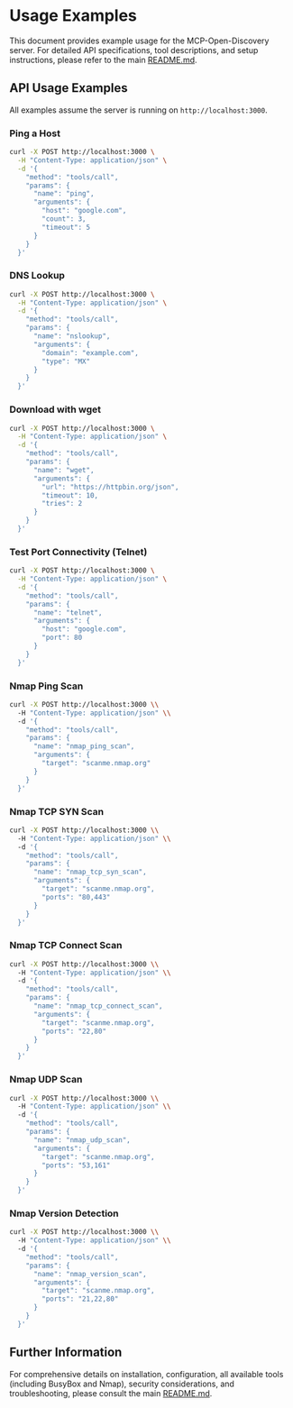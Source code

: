 # Usage Examples

This document provides example usage for the MCP-Open-Discovery server. For detailed API specifications, tool descriptions, and setup instructions, please refer to the main [README.md](../README.md).

## API Usage Examples

All examples assume the server is running on `http://localhost:3000`.

### Ping a Host

```bash
curl -X POST http://localhost:3000 \
  -H "Content-Type: application/json" \
  -d '{
    "method": "tools/call",
    "params": {
      "name": "ping",
      "arguments": {
        "host": "google.com",
        "count": 3,
        "timeout": 5
      }
    }
  }'
```

### DNS Lookup

```bash
curl -X POST http://localhost:3000 \
  -H "Content-Type: application/json" \
  -d '{
    "method": "tools/call",
    "params": {
      "name": "nslookup",
      "arguments": {
        "domain": "example.com",
        "type": "MX"
      }
    }
  }'
```

### Download with wget

```bash
curl -X POST http://localhost:3000 \
  -H "Content-Type: application/json" \
  -d '{
    "method": "tools/call",
    "params": {
      "name": "wget",
      "arguments": {
        "url": "https://httpbin.org/json",
        "timeout": 10,
        "tries": 2
      }
    }
  }'
```

### Test Port Connectivity (Telnet)

```bash
curl -X POST http://localhost:3000 \
  -H "Content-Type: application/json" \
  -d '{
    "method": "tools/call",
    "params": {
      "name": "telnet",
      "arguments": {
        "host": "google.com",
        "port": 80
      }
    }
  }'
```

### Nmap Ping Scan

```bash
curl -X POST http://localhost:3000 \\
  -H "Content-Type: application/json" \\
  -d '{
    "method": "tools/call",
    "params": {
      "name": "nmap_ping_scan",
      "arguments": {
        "target": "scanme.nmap.org"
      }
    }
  }'
```

### Nmap TCP SYN Scan

```bash
curl -X POST http://localhost:3000 \\
  -H "Content-Type: application/json" \\
  -d '{
    "method": "tools/call",
    "params": {
      "name": "nmap_tcp_syn_scan",
      "arguments": {
        "target": "scanme.nmap.org",
        "ports": "80,443"
      }
    }
  }'
```

### Nmap TCP Connect Scan

```bash
curl -X POST http://localhost:3000 \\
  -H "Content-Type: application/json" \\
  -d '{
    "method": "tools/call",
    "params": {
      "name": "nmap_tcp_connect_scan",
      "arguments": {
        "target": "scanme.nmap.org",
        "ports": "22,80"
      }
    }
  }'
```

### Nmap UDP Scan

```bash
curl -X POST http://localhost:3000 \\
  -H "Content-Type: application/json" \\
  -d '{
    "method": "tools/call",
    "params": {
      "name": "nmap_udp_scan",
      "arguments": {
        "target": "scanme.nmap.org",
        "ports": "53,161"
      }
    }
  }'
```

### Nmap Version Detection

```bash
curl -X POST http://localhost:3000 \\
  -H "Content-Type: application/json" \\
  -d '{
    "method": "tools/call",
    "params": {
      "name": "nmap_version_scan",
      "arguments": {
        "target": "scanme.nmap.org",
        "ports": "21,22,80"
      }
    }
  }'
```

## Further Information

For comprehensive details on installation, configuration, all available tools (including BusyBox and Nmap), security considerations, and troubleshooting, please consult the main [README.md](../README.md).
